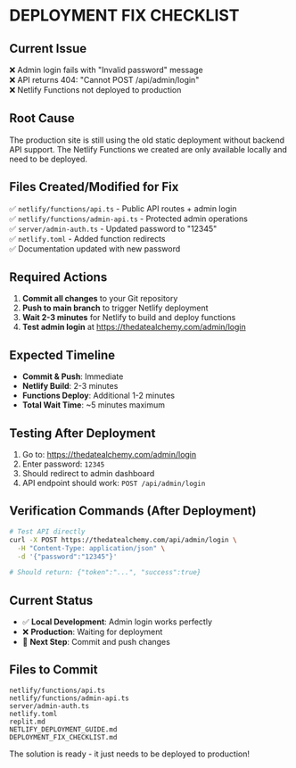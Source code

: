 # DEPLOYMENT FIX CHECKLIST

## Current Issue
❌ Admin login fails with "Invalid password" message  
❌ API returns 404: "Cannot POST /api/admin/login"  
❌ Netlify Functions not deployed to production  

## Root Cause
The production site is still using the old static deployment without backend API support. The Netlify Functions we created are only available locally and need to be deployed.

## Files Created/Modified for Fix
✅ `netlify/functions/api.ts` - Public API routes + admin login  
✅ `netlify/functions/admin-api.ts` - Protected admin operations  
✅ `server/admin-auth.ts` - Updated password to "12345"  
✅ `netlify.toml` - Added function redirects  
✅ Documentation updated with new password  

## Required Actions
1. **Commit all changes** to your Git repository
2. **Push to main branch** to trigger Netlify deployment  
3. **Wait 2-3 minutes** for Netlify to build and deploy functions
4. **Test admin login** at https://thedatealchemy.com/admin/login

## Expected Timeline
- **Commit & Push**: Immediate
- **Netlify Build**: 2-3 minutes  
- **Functions Deploy**: Additional 1-2 minutes
- **Total Wait Time**: ~5 minutes maximum

## Testing After Deployment
1. Go to: https://thedatealchemy.com/admin/login
2. Enter password: `12345`
3. Should redirect to admin dashboard
4. API endpoint should work: `POST /api/admin/login`

## Verification Commands (After Deployment)
```bash
# Test API directly
curl -X POST https://thedatealchemy.com/api/admin/login \
  -H "Content-Type: application/json" \
  -d '{"password":"12345"}'

# Should return: {"token":"...", "success":true}
```

## Current Status
- ✅ **Local Development**: Admin login works perfectly
- ❌ **Production**: Waiting for deployment
- 🚀 **Next Step**: Commit and push changes

## Files to Commit
```
netlify/functions/api.ts
netlify/functions/admin-api.ts
server/admin-auth.ts
netlify.toml
replit.md
NETLIFY_DEPLOYMENT_GUIDE.md
DEPLOYMENT_FIX_CHECKLIST.md
```

The solution is ready - it just needs to be deployed to production!